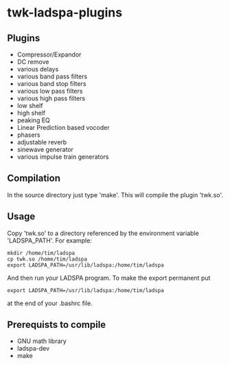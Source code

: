 # twk-ladspa-plugins

## Plugins

- Compressor/Expandor
- DC remove
- various delays
- various band pass filters
- various band stop filters
- various low pass filters
- various high pass filters
- low shelf
- high shelf
- peaking EQ
- Linear Prediction based vocoder
- phasers
- adjustable reverb
- sinewave generator
- various impulse train generators

## Compilation

In the source directory just type 'make'. This will compile
the plugin 'twk.so'.

## Usage

Copy 'twk.so' to a directory referenced by the environment
variable 'LADSPA_PATH'. For example:

	mkdir /home/tim/ladspa
	cp twk.so /home/tim/ladspa
	export LADSPA_PATH=/usr/lib/ladspa:/home/tim/ladspa
	
And then run your LADSPA program. To make the export permanent
put

	export LADSPA_PATH=/usr/lib/ladspa:/home/tim/ladspa
	
at the end of your .bashrc file.

## Prerequists to compile

- GNU math library
- ladspa-dev
- make




